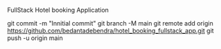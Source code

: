  FullStack Hotel booking Application

git commit -m "Innitial commit"
git branch -M main
git remote add origin https://github.com/bedantadebendra/hotel_booking_fullstack_app.git
git push -u origin main